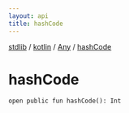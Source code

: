 ```yaml
---
layout: api
title: hashCode
---
```

[stdlib](../../index.html) / [kotlin](../index.html) / [Any](index.html) / [hashCode](hashCode.html)

# hashCode

```
open public fun hashCode(): Int
```
